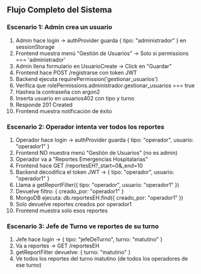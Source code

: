 ## Flujo Completo del Sistema
### Escenario 1: Admin crea un usuario
1. Admin hace login → authProvider guarda { tipo: "administrador" } en sessionStorage
2. Frontend muestra menú "Gestión de Usuarios" → Solo si permissions === 'administrador'
3. Admin llena formulario en UsuarioCreate → Click en "Guardar"
4. Frontend hace POST /registrarse con token JWT
5. Backend ejecuta requirePermission('gestionar_usuarios')
6. Verifica que rolePermissions.administrador.gestionar_usuarios === true 
7. Hashea la contraseña con argon2
8. Inserta usuario en usuarios402 con tipo y turno
9. Responde 201 Created
10. Frontend muestra notificación de éxito
### Escenario 2: Operador intenta ver todos los reportes
1. Operador hace login → authProvider guarda { tipo: "operador", usuario: "operador1" }
2. Frontend NO muestra menú "Gestión de Usuarios" (no es admin)
3. Operador va a "Reportes Emergencias Hospitalarias"
4. Frontend hace GET /reportesEH?_start=0&_end=10
5. Backend decodifica el token JWT → { tipo: "operador", usuario: "operador1" }
6. Llama a getReportFilter({ tipo: "operador", usuario: "operador1" })
7. Devuelve filtro: { creado_por: "operador1" }
8. MongoDB ejecuta: db.reportesEH.find({ creado_por: "operador1" })
9. Solo devuelve reportes creados por operador1
10. Frontend muestra solo esos reportes
### Escenario 3: Jefe de Turno ve reportes de su turno
1. Jefe hace login → { tipo: "jefeDeTurno", turno: "matutino" }
2. Va a reportes → GET /reportesEH
3. getReportFilter devuelve: { turno: "matutino" }
4. Ve todos los reportes del turno matutino (de todos los operadores de ese turno)